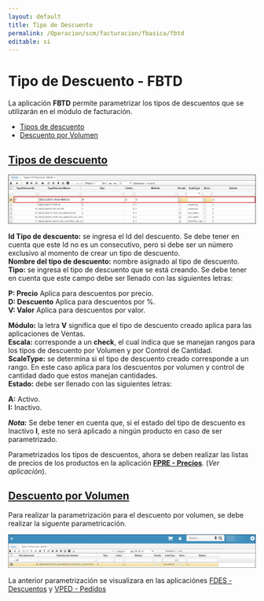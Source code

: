 ```yaml
---
layout: default
title: Tipo de Descuento
permalink: /Operacion/scm/facturacion/fbasica/fbtd
editable: si
---
```


# Tipo de Descuento - FBTD

La aplicación **FBTD** permite parametrizar los tipos de descuentos que se utilizarán en el módulo de facturación.

- [Tipos de descuento](https://docs.oasiscom.com/Operacion/scm/facturacion/fbasica/fbtd#tipos-de-descuento)  
- [Descuento por Volumen](https://docs.oasiscom.com/Operacion/scm/facturacion/fbasica/fbtd#descuento-por-volumen)  


## [Tipos de descuento](https://docs.oasiscom.com/Operacion/scm/facturacion/fbasica/fbtd#tipos-de-descuento)  
![](fbtd1.png)

**Id Tipo de descuento:** se ingresa el Id del descuento. Se debe tener en cuenta que este Id no es un consecutivo, pero si debe ser un número exclusivo al momento de crear un tipo de descuento.  
**Nombre del tipo de descuento:** nombre asignado al tipo de descuento.  
**Tipo:** se ingresa el tipo de descuento que se está creando. Se debe tener en cuenta que este campo debe ser llenado con las siguientes letras:  

  **P: Precio** Aplica para descuentos por precio.  
  **D: Descuento** Aplica para descuentos por %.  
  **V: Valor** Aplica para descuentos por valor.  

**Módulo:** la letra **V** significa que el tipo de descuento creado aplica para las aplicaciones de Ventas.  
**Escala:** corresponde a un **check**, el cual indica que se manejan rangos para los tipos de descuento por Volumen y por Control de Cantidad.  
**ScaleType:** se determina si el tipo de descuento creado corresponde a un rango. En este caso aplica para los descuentos por volumen y control de cantidad dado que estos manejan cantidades.  
**Estado:** debe ser llenado con las siguientes letras:  

  **A:** Activo.  
  **I:** Inactivo.  


**_Nota:_** Se debe tener en cuenta que, si el estado del tipo de descuento es Inactivo **I**, este no será aplicado a ningún producto en caso de ser parametrizado.  

Parametrizados los tipos de descuentos, ahora se deben realizar las listas de precios de los productos en la aplicación [**FPRE - Precios**](http://docs.oasiscom.com/Operacion/scm/facturacion/fprecio/fpre). (_Ver aplicación_).    


## [Descuento por Volumen](https://docs.oasiscom.com/Operacion/scm/facturacion/fbasica/fbtd#descuento-por-volumen)   

Para realizar la parametrización para el descuento por volumen, se debe realizar la siguente parametricación.   

![](fbtd2.png)

La anterior parametrización se visualizara en las aplicaciónes [FDES - Descuentos](https://docs.oasiscom.com/Operacion/scm/facturacion/fprecio/fdes) y [VPED - Pedidos](https://docs.oasiscom.com/Operacion/scm/ventas/vpedido/vped)



